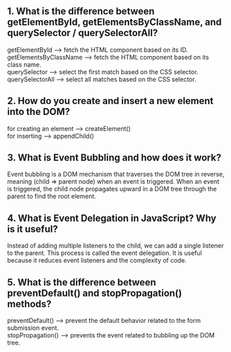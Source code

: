 ## 1. What is the difference between getElementById, getElementsByClassName, and querySelector / querySelectorAll? <br>
getElementById --> fetch the HTML component based on its ID.<br>
getElementsByClassName --> fetch the HTML component based on its class name.<br>
querySelector --> select the first match based on the CSS selector.<br>
querySelectorAll --> select all matches based on the CSS selector.<br>

## 2. How do you create and insert a new element into the DOM?<br>
for creating an element --> createElement()<br>
for inserting --> appendChild()

## 3. What is Event Bubbling and how does it work?<br>
Event bubbling is a DOM mechanism that traverses the DOM tree in reverse, meaning (child => parent node) when an event is triggered. When an event is triggered, the child node propagates upward in a DOM tree through the parent to find the root element.  

## 4. What is Event Delegation in JavaScript? Why is it useful?<br>
Instead of adding multiple listeners to the child, we can add a single listener to the parent. This process is called the event delegation. It is useful because it reduces event listeners and the complexity of code. 

## 5. What is the difference between preventDefault() and stopPropagation() methods?

preventDefault() --> prevent the default behavior related to the form submission event.<br> 
stopPropagation() --> prevents the event related to bubbling up the DOM tree.


